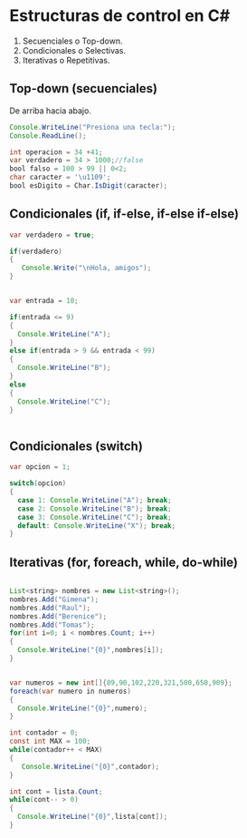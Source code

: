# Estructuras de control en C#


1. Secuenciales o Top-down.
2. Condicionales o Selectivas.
3. Iterativas o Repetitivas.


## Top-down (secuenciales)

De arriba hacia abajo.

```java
Console.WriteLine("Presiona una tecla:");
Console.ReadLine();

int operacion = 34 +41;
var verdadero = 34 > 1000;//false
bool falso = 100 > 99 || 0<2;
char caracter = '\u1109';
bool esDigito = Char.IsDigit(caracter);
```


## Condicionales (if, if-else, if-else if-else)

```java
var verdadero = true;

if(verdadero)
{
   Console.Write("\nHola, amigos");
}


var entrada = 10;

if(entrada <= 9)
{
  Console.WriteLine("A");
}
else if(entrada > 9 && entrada < 99)
{
  Console.WriteLine("B");
}
else
{
  Console.WriteLine("C");
}



```

## Condicionales (switch)

```java
var opcion = 1;

switch(opcion)
{
  case 1: Console.WriteLine("A"); break;
  case 2: Console.WriteLine("B"); break;
  case 3: Console.WriteLine("C"); break;
  default: Console.WriteLine("X"); break;
}

```

## Iterativas (for, foreach, while, do-while)

```java

List<string> nombres = new List<string>();
nombres.Add("Gimena");
nombres.Add("Raul");
nombres.Add("Berenice");
nombres.Add("Tomas");
for(int i=0; i < nombres.Count; i++)
{
  Console.WriteLine("{0}",nombres[i]); 
}


var numeros = new int[]{89,90,102,220,321,500,650,909};
foreach(var numero in numeros)
{
  Console.WriteLine("{0}",numero);
}

int contador = 0;
const int MAX = 100;
while(contador++ < MAX)
{
   Console.WriteLine("{0}",contador);
}

int cont = lista.Count;
while(cont-- > 0)
{
  Console.WriteLine("{0}",lista[cont]);
}

```


